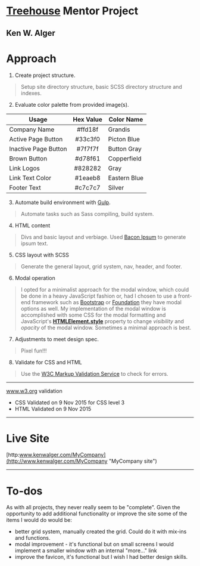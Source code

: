 [Treehouse](https://www.teamtreehouse.com "Treehouse") Mentor Project
===

Ken W. Alger
---

Approach
====

1. Create project structure.

> Setup site directory structure, basic SCSS directory structure and indexes.

2. Evaluate color palette from provided image(s).

| Usage | Hex Value | Color Name |
| --- | :---: | --- |
| Company Name | #ffd18f | Grandis |
| Active Page Button | #33c3f0 | Picton Blue |
| Inactive Page Button | #7f7f7f | Button Gray |
| Brown Button | #d78f61 | Copperfield |
| Link Logos | #828282 | Gray |
| Link Text Color | #1eaeb8 | Eastern Blue|
| Footer Text | #c7c7c7 | Silver |


3. Automate build environment with [Gulp](http://gulpjs.com/ "Gulp").

> Automate tasks such as Sass compiling, build system.

4. HTML content

> Divs and basic layout and verbiage. Used [Bacon Ipsum](https://baconipsum.com/ "Bacon Ipsum") to generate ipsum text.

5. CSS layout with SCSS

> Generate the general layout, grid system, nav, header, and footer.

6. Modal operation

> I opted for a minimalist approach for the modal window, which could be done in a heavy JavaScript fashion or, had I
chosen to use a front-end framework such as [Bootstrap](http://www.http://getbootstrap.com/ "Twitter Bootstrap") or
[Foundation](http://www.http://foundation.zurb.com/ "Zurb Foundation") they have modal options as well. My implementation
of the modal window is accomplished with some CSS for the modal formatting and JavaScript's 
[**HTMLElement.style**](https://developer.mozilla.org/en-US/docs/Web/API/HTMLElement/style "HTMLElement.style") property
to change _visibility_ and _opacity_ of the modal window. Sometimes a minimal approach is best.

7. Adjustments to meet design spec.

> Pixel fun!!!

8. Validate for CSS and HTML

> Use the [W3C Markup Validation Service](https://validator.w3.org "HTML & CSS Validation") to check for errors.


---
www.w3.org validation
+ CSS Validated on 9 Nov 2015 for CSS level 3
+ HTML Validated on 9 Nov 2015

---

Live Site
===
[http:www.kenwalger.com/MyCompany](http://www.kenwalger.com/MyCompany "MyCompany site")

---

To-dos
===

As with all projects, they never really seem to be "complete". Given the opportunity to add additional functionality or
improve the site some of the items I would do would be:

+ better grid system, manually created the grid. Could do it with mix-ins and functions.
+ modal improvement - it's functional but on small screens I would implement a smaller window with an internal "more..."
link
+ improve the favicon, it's functional but I wish I had better design skills.

